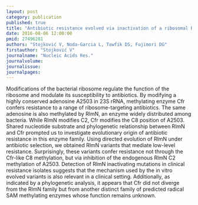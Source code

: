 ```yaml
---
layout: post
category: publication
published: true
title: "Antibiotic resistance evolved via inactivation of a ribosomal RNA methylating enzyme."
date: 2016-08-06 12:00:00
pmid: 27496281
authors: "Stojković V, Noda-Garcia L, Tawfik DS, Fujimori DG"
firstauthor: "Stojković V"
journalname: "Nucleic Acids Res."
journalvolume: 
journalissue: 
journalpages: 
---
```


Modifications of the bacterial ribosome regulate the function of the ribosome and modulate its susceptibility to antibiotics. By modifying a highly conserved adenosine A2503 in 23S rRNA, methylating enzyme Cfr confers resistance to a range of ribosome-targeting antibiotics. The same adenosine is also methylated by RlmN, an enzyme widely distributed among bacteria. While RlmN modifies C2, Cfr modifies the C8 position of A2503. Shared nucleotide substrate and phylogenetic relationship between RlmN and Cfr prompted us to investigate evolutionary origin of antibiotic resistance in this enzyme family. Using directed evolution of RlmN under antibiotic selection, we obtained RlmN variants that mediate low-level resistance. Surprisingly, these variants confer resistance not through the Cfr-like C8 methylation, but via inhibition of the endogenous RlmN C2 methylation of A2503. Detection of RlmN inactivating mutations in clinical resistance isolates suggests that the mechanism used by the in vitro evolved variants is also relevant in a clinical setting. Additionally, as indicated by a phylogenetic analysis, it appears that Cfr did not diverge from the RlmN family but from another distinct family of predicted radical SAM methylating enzymes whose function remains unknown.

